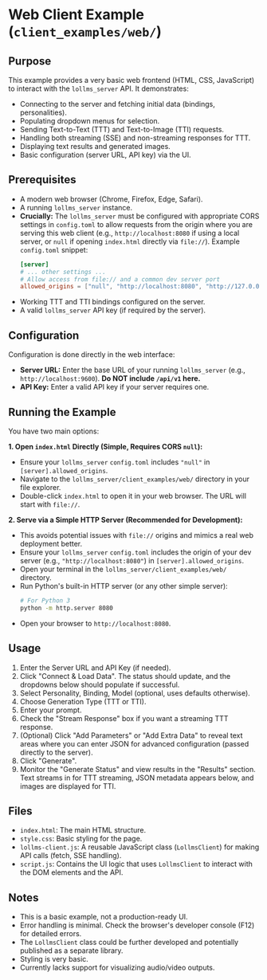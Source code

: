 # Web Client Example (`client_examples/web/`)

## Purpose

This example provides a very basic web frontend (HTML, CSS, JavaScript) to interact with the `lollms_server` API. It demonstrates:

*   Connecting to the server and fetching initial data (bindings, personalities).
*   Populating dropdown menus for selection.
*   Sending Text-to-Text (TTT) and Text-to-Image (TTI) requests.
*   Handling both streaming (SSE) and non-streaming responses for TTT.
*   Displaying text results and generated images.
*   Basic configuration (server URL, API key) via the UI.

## Prerequisites

*   A modern web browser (Chrome, Firefox, Edge, Safari).
*   A running `lollms_server` instance.
*   **Crucially:** The `lollms_server` must be configured with appropriate CORS settings in `config.toml` to allow requests from the origin where you are serving this web client (e.g., `http://localhost:8080` if using a local server, or `null` if opening `index.html` directly via `file://`). Example `config.toml` snippet:
    ```toml
    [server]
    # ... other settings ...
    # Allow access from file:// and a common dev server port
    allowed_origins = ["null", "http://localhost:8080", "http://127.0.0.1:8080"]
    ```
*   Working TTT and TTI bindings configured on the server.
*   A valid `lollms_server` API key (if required by the server).

## Configuration

Configuration is done directly in the web interface:

*   **Server URL:** Enter the base URL of your running `lollms_server` (e.g., `http://localhost:9600`). **Do NOT include `/api/v1` here.**
*   **API Key:** Enter a valid API key if your server requires one.

## Running the Example

You have two main options:

**1. Open `index.html` Directly (Simple, Requires CORS `null`):**

*   Ensure your `lollms_server` `config.toml` includes `"null"` in `[server].allowed_origins`.
*   Navigate to the `lollms_server/client_examples/web/` directory in your file explorer.
*   Double-click `index.html` to open it in your web browser. The URL will start with `file://`.

**2. Serve via a Simple HTTP Server (Recommended for Development):**

*   This avoids potential issues with `file://` origins and mimics a real web deployment better.
*   Ensure your `lollms_server` `config.toml` includes the origin of your dev server (e.g., `"http://localhost:8080"`) in `[server].allowed_origins`.
*   Open your terminal in the `lollms_server/client_examples/web/` directory.
*   Run Python's built-in HTTP server (or any other simple server):
    ```bash
    # For Python 3
    python -m http.server 8080
    ```
*   Open your browser to `http://localhost:8080`.

## Usage

1.  Enter the Server URL and API Key (if needed).
2.  Click "Connect & Load Data". The status should update, and the dropdowns below should populate if successful.
3.  Select Personality, Binding, Model (optional, uses defaults otherwise).
4.  Choose Generation Type (TTT or TTI).
5.  Enter your prompt.
6.  Check the "Stream Response" box if you want a streaming TTT response.
7.  (Optional) Click "Add Parameters" or "Add Extra Data" to reveal text areas where you can enter JSON for advanced configuration (passed directly to the server).
8.  Click "Generate".
9.  Monitor the "Generate Status" and view results in the "Results" section. Text streams in for TTT streaming, JSON metadata appears below, and images are displayed for TTI.

## Files

*   `index.html`: The main HTML structure.
*   `style.css`: Basic styling for the page.
*   `lollms-client.js`: A reusable JavaScript class (`LollmsClient`) for making API calls (fetch, SSE handling).
*   `script.js`: Contains the UI logic that uses `LollmsClient` to interact with the DOM elements and the API.

## Notes

*   This is a basic example, not a production-ready UI.
*   Error handling is minimal. Check the browser's developer console (F12) for detailed errors.
*   The `LollmsClient` class could be further developed and potentially published as a separate library.
*   Styling is very basic.
*   Currently lacks support for visualizing audio/video outputs.